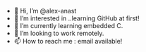 - 👋 Hi, I’m @alex-anast
- 👀 I’m interested in ..learning GitHub at first!
- 🌱 I’m currently learning embedded C.
- 💞️ I’m looking to work remotely.
- 📫 How to reach me : email available!

<!---
alex-anast/alex-anast is a ✨ kalispera ✨
--->

